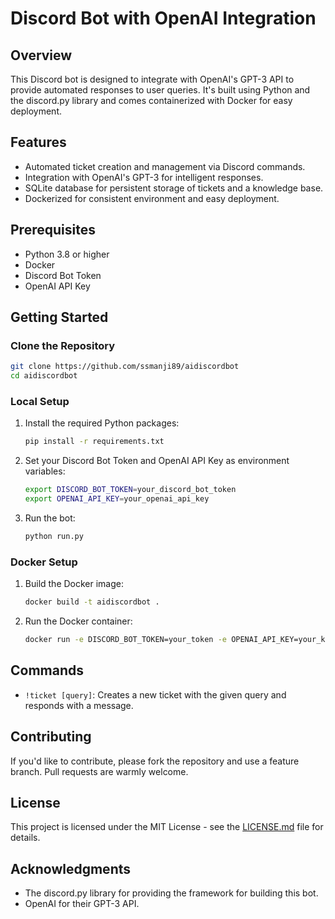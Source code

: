 
# Discord Bot with OpenAI Integration

## Overview

This Discord bot is designed to integrate with OpenAI's GPT-3 API to provide automated responses to user queries. 
It's built using Python and the discord.py library and comes containerized with Docker for easy deployment.

## Features

- Automated ticket creation and management via Discord commands.
- Integration with OpenAI's GPT-3 for intelligent responses.
- SQLite database for persistent storage of tickets and a knowledge base.
- Dockerized for consistent environment and easy deployment.

## Prerequisites

- Python 3.8 or higher
- Docker
- Discord Bot Token
- OpenAI API Key

## Getting Started

### Clone the Repository

```bash
git clone https://github.com/ssmanji89/aidiscordbot
cd aidiscordbot
```

### Local Setup

1. Install the required Python packages:
    ```bash
    pip install -r requirements.txt
    ```
2. Set your Discord Bot Token and OpenAI API Key as environment variables:
    ```bash
    export DISCORD_BOT_TOKEN=your_discord_bot_token
    export OPENAI_API_KEY=your_openai_api_key
    ```
3. Run the bot:
    ```bash
    python run.py
    ```

### Docker Setup

1. Build the Docker image:
    ```bash
    docker build -t aidiscordbot .
    ```
2. Run the Docker container:
    ```bash
    docker run -e DISCORD_BOT_TOKEN=your_token -e OPENAI_API_KEY=your_key aidiscordbot
    ```

## Commands

- `!ticket [query]`: Creates a new ticket with the given query and responds with a message.

## Contributing

If you'd like to contribute, please fork the repository and use a feature branch. Pull requests are warmly welcome.

## License

This project is licensed under the MIT License - see the [LICENSE.md](LICENSE.md) file for details.

## Acknowledgments

- The discord.py library for providing the framework for building this bot.
- OpenAI for their GPT-3 API.


